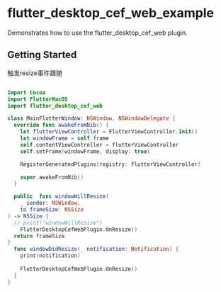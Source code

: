 # flutter_desktop_cef_web_example

Demonstrates how to use the flutter_desktop_cef_web plugin.

## Getting Started

触发resize事件跟随

``` swift

import Cocoa
import FlutterMacOS
import flutter_desktop_cef_web

class MainFlutterWindow: NSWindow, NSWindowDelegate {
  override func awakeFromNib() {
    let flutterViewController = FlutterViewController.init()
    let windowFrame = self.frame
    self.contentViewController = flutterViewController
    self.setFrame(windowFrame, display: true)

    RegisterGeneratedPlugins(registry: flutterViewController)

    super.awakeFromNib()
  }

  public  func windowWillResize(
    _ sender: NSWindow,
    to frameSize: NSSize
) -> NSSize {
  // print("windowWillResize")
    FlutterDesktopCefWebPlugin.OnResize()
  return frameSize
}
  func windowDidResize(_ notification: Notification) {
    print(notification)
    
    FlutterDesktopCefWebPlugin.OnResize()
  }
}

```